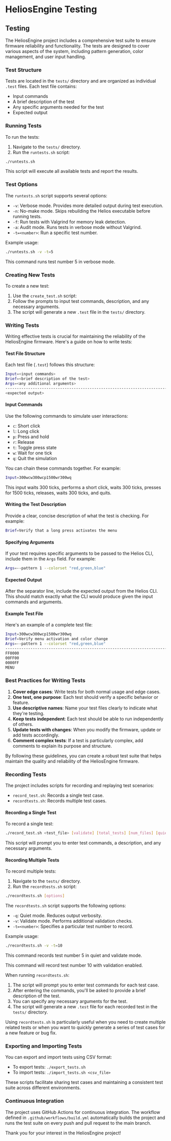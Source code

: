 # HeliosEngine Testing

## Testing

The HeliosEngine project includes a comprehensive test suite to ensure firmware reliability and functionality. The tests are designed to cover various aspects of the system, including pattern generation, color management, and user input handling.

### Test Structure

Tests are located in the `tests/` directory and are organized as individual `.test` files. Each test file contains:

- Input commands
- A brief description of the test
- Any specific arguments needed for the test
- Expected output

### Running Tests

To run the tests:

1. Navigate to the `tests/` directory.
2. Run the `runtests.sh` script:

```bash
./runtests.sh
```

This script will execute all available tests and report the results.

### Test Options

The `runtests.sh` script supports several options:

- `-v`: Verbose mode. Provides more detailed output during test execution.
- `-n`: No-make mode. Skips rebuilding the Helios executable before running tests.
- `-f`: Run tests with Valgrind for memory leak detection.
- `-a`: Audit mode. Runs tests in verbose mode without Valgrind.
- `-t=<number>`: Run a specific test number.

Example usage:

```bash
./runtests.sh -v -t=5
```

This command runs test number 5 in verbose mode.

### Creating New Tests

To create a new test:

1. Use the `create_test.sh` script:
2. Follow the prompts to input test commands, description, and any necessary arguments.
3. The script will generate a new `.test` file in the `tests/` directory.

### Writing Tests

Writing effective tests is crucial for maintaining the reliability of the HeliosEngine firmware. Here's a guide on how to write tests:

#### Test File Structure

Each test file (`.test`) follows this structure:

```bash
Input=<input commands>
Brief=<brief description of the test>
Args=<any additional arguments>
--------------------------------------------------------------------------------
<expected output>
```

#### Input Commands

Use the following commands to simulate user interactions:

- `c`: Short click
- `l`: Long click
- `p`: Press and hold
- `r`: Release
- `t`: Toggle press state
- `w`: Wait for one tick
- `q`: Quit the simulation

You can chain these commands together. For example:

```bash
Input=300wcw300wcp1500wr300wq
```

This input waits 300 ticks, performs a short click, waits 300 ticks, presses for 1500 ticks, releases, waits 300 ticks, and quits.

#### Writing the Test Description

Provide a clear, concise description of what the test is checking. For example:

```bash
Brief=Verify that a long press activates the menu
```

#### Specifying Arguments

If your test requires specific arguments to be passed to the Helios CLI, include them in the `Args` field. For example:

```bash
Args=--pattern 1 --colorset "red,green,blue"
```

#### Expected Output

After the separator line, include the expected output from the Helios CLI. This should match exactly what the CLI would produce given the input commands and arguments.

#### Example Test File

Here's an example of a complete test file:

```bash
Input=300wcw300wcp1500wr300wq
Brief=Verify menu activation and color change
Args=--pattern 1 --colorset "red,green,blue"
--------------------------------------------------------------------------------
FF0000
00FF00
0000FF
MENU
```

### Best Practices for Writing Tests

1. **Cover edge cases**: Write tests for both normal usage and edge cases.
2. **One test, one purpose**: Each test should verify a specific behavior or feature.
3. **Use descriptive names**: Name your test files clearly to indicate what they're testing.
4. **Keep tests independent**: Each test should be able to run independently of others.
5. **Update tests with changes**: When you modify the firmware, update or add tests accordingly.
6. **Comment complex tests**: If a test is particularly complex, add comments to explain its purpose and structure.

By following these guidelines, you can create a robust test suite that helps maintain the quality and reliability of the HeliosEngine firmware.

### Recording Tests

The project includes scripts for recording and replaying test scenarios:

- `record_test.sh`: Records a single test case.
- `recordtests.sh`: Records multiple test cases.

#### Recording a Single Test

To record a single test:

```bash
./record_test.sh <test_file> [validate] [total_tests] [num_files] [quiet]
```

This script will prompt you to enter test commands, a description, and any necessary arguments.

#### Recording Multiple Tests

To record multiple tests:

1. Navigate to the `tests/` directory.
2. Run the `recordtests.sh` script:

```bash
./recordtests.sh [options]
```

The `recordtests.sh` script supports the following options:

- `-q`: Quiet mode. Reduces output verbosity.
- `-v`: Validate mode. Performs additional validation checks.
- `-t=<number>`: Specifies a particular test number to record.

Example usage:

```bash
./recordtests.sh -v -t=10
```

This command records test number 5 in quiet and validate mode.

This command will record test number 10 with validation enabled.

When running `recordtests.sh`:

1. The script will prompt you to enter test commands for each test case.
2. After entering the commands, you'll be asked to provide a brief description of the test.
3. You can specify any necessary arguments for the test.
4. The script will generate a new `.test` file for each recorded test in the `tests/` directory.

Using `recordtests.sh` is particularly useful when you need to create multiple related tests or when you want to quickly generate a series of test cases for a new feature or bug fix.

### Exporting and Importing Tests

You can export and import tests using CSV format:

- To export tests: `./export_tests.sh`
- To import tests: `./import_tests.sh <csv_file>`

These scripts facilitate sharing test cases and maintaining a consistent test suite across different environments.

### Continuous Integration

The project uses GitHub Actions for continuous integration. The workflow defined in `.github/workflows/build.yml` automatically builds the project and runs the test suite on every push and pull request to the main branch.

Thank you for your interest in the HeliosEngine project!

